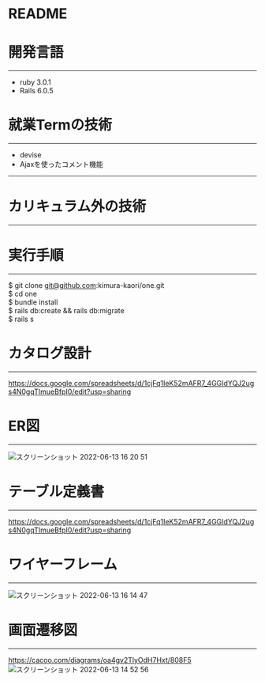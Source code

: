 # README

# 開発言語
---
* ruby 3.0.1
* Rails 6.0.5
# 就業Termの技術
---
* devise
* Ajaxを使ったコメント機能
---
# カリキュラム外の技術
---
# 実行手順
---
$ git clone git@github.com:kimura-kaori/one.git  
$ cd one  
$ bundle install  
$ rails db:create && rails db:migrate  
$ rails s

# カタログ設計
---
https://docs.google.com/spreadsheets/d/1cjFq1IeK52mAFR7_4GGIdYQJ2ugs4N0gqTImueBfpI0/edit?usp=sharing
# ER図
---
![スクリーンショット 2022-06-13 16 20 51](https://user-images.githubusercontent.com/100666326/173300556-c20392fa-cf21-4257-863a-8c89687de776.png)


# テーブル定義書
---
https://docs.google.com/spreadsheets/d/1cjFq1IeK52mAFR7_4GGIdYQJ2ugs4N0gqTImueBfpI0/edit?usp=sharing
# ワイヤーフレーム
---
![スクリーンショット 2022-06-13 16 14 47](https://user-images.githubusercontent.com/100666326/173299632-af0ab618-d918-4b8e-9789-b0c50f4de608.png)

# 画面遷移図
---
https://cacoo.com/diagrams/oa4gv2TlyOdH7Hxt/808F5
![スクリーンショット 2022-06-13 14 52 56](https://user-images.githubusercontent.com/100666326/173288488-b203de08-a5e4-4439-bad8-483f39387042.png)
